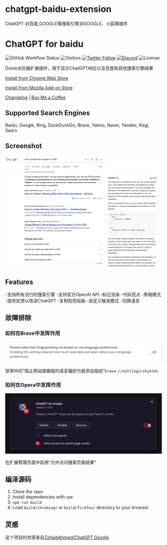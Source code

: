 # chatgpt-baidu-extension
ChatGPT 对百度,GOOGLE等搜索引擎对GOOGLE、火狐等插件

# ChatGPT for baidu

![GitHub Workflow Status](https://img.shields.io/github/actions/workflow/status/wong2/chatgpt-google-extension/pre-release-build.yml)
![Visitors](https://visitor-badge.glitch.me/badge?page_id=wong2.chat-gpt-google-extension&left_color=green&right_color=red)
[![Twitter Follow](https://img.shields.io/twitter/follow/chatgpt4google?style=social)](https://twitter.com/chatgpt4google)
[![Discord](https://img.shields.io/discord/1067789258124951614?label=Discord)](https://discord.gg/XjPxP23v6X)
![License](https://img.shields.io/github/license/wong2/chatgpt-google-extension)

Goole浏览器扩展插件，用于显示ChatGPT响应以及百度和其他搜索引擎结果

[Install from Chrome Web Store](https://chatgpt4google.com/chrome?utm_source=github)

[Install from Mozilla Add-on Store](https://chatgpt4google.com/firefox?utm_source=github)

[Changelog](https://chatgpt-for-google.canny.io/changelog) | [Buy Me a Coffee](https://www.buymeacoffee.com/wong2)

## Supported Search Engines

Baidu, Google, Bing, DuckDuckGo, Brave, Yahoo, Naver, Yandex, Kagi, Searx

## Screenshot

![Screenshot](screenshots/extension.png?raw=true)

## Features

-支持所有流行的搜索引擎
-支持官方OpenAI API
-标记渲染
-代码亮点
-黑暗模式
-提供反馈以改进ChatGPT
-复制到剪贴板
-自定义触发模式
-切换语言

## 故障排除

### 如何在Brave中发挥作用

![Screenshot](screenshots/brave.png?raw=true)

禁用中的“阻止网站根据我的语言偏好为我添加指纹”`brave://settings/shields`

### 如何在Opera中发挥作用

![Screenshot](screenshots/opera.png?raw=true)

在扩展管理页面中启用“允许访问搜索页面结果”

## 编泽源码

1. Clone the repo
2. Install dependencies with `npm`
3. `npm run build`
4. Load `build/chromium/` or `build/firefox/` directory to your browser

## 灵感

这个项目的灵感来自[ZohaibAhmed/ChatGPT Google](https://github.com/ZohaibAhmed/ChatGPT-Google)

